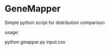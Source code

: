 # GeneMapper
Simple python script for distribution comparison


usage:


python gmapper.py input.csv
